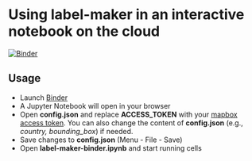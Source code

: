 # Using label-maker in an interactive notebook on the cloud

[![Binder](https://mybinder.org/badge.svg)](https://mybinder.org/v2/gh/giswqs/label-maker-binder/master)

## Usage

* Launch [Binder](https://mybinder.org/v2/gh/giswqs/label-maker-binder/master) 
* A Jupyter Notebook will open in your browser
* Open **config.json** and replace **ACCESS_TOKEN** with your [mapbox access token](https://www.mapbox.com/account/access-tokens). You can also change the content of **config.json** (e.g., *country, bounding_box*) if needed.
* Save changes to **config.json** (Menu - File - Save)
* Open **label-maker-binder.ipynb** and start running cells 

